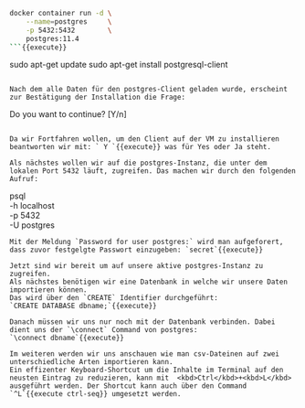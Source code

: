 ```bash
docker container run -d \
    --name=postgres     \
    -p 5432:5432        \
    postgres:11.4
```{{execute}}

```
sudo apt-get update
sudo apt-get install postgresql-client 
```{{execute}}

Nach dem alle Daten für den postgres-Client geladen wurde, erscheint zur Bestätigung der Installation die Frage: 
```
Do you want to continue? [Y/n]
```

Da wir Fortfahren wollen, um den Client auf der VM zu installieren beantworten wir mit: ` Y `{{execute}} was für Yes oder Ja steht.

Als nächstes wollen wir auf die postgres-Instanz, die unter dem lokalen Port 5432 läuft, zugreifen. Das machen wir durch den folgenden Aufruf:
```
psql                \
    -h localhost    \
    -p 5432         \
    -U postgres
```{{execute}}
Mit der Meldung `Password for user postgres:` wird man aufgeforert, dass zuvor festgelgte Passwort einzugeben: `secret`{{execute}}

Jetzt sind wir bereit um auf unsere aktive postgres-Instanz zu zugreifen.  
Als nächstes benötigen wir eine Datenbank in welche wir unsere Daten importieren können.
Das wird über den `CREATE` Identifier durchgeführt:
`CREATE DATABASE dbname;`{{execute}}

Danach müssen wir uns nur noch mit der Datenbank verbinden. Dabei dient uns der `\connect` Command von postgres:
`\connect dbname`{{execute}}

Im weiteren werden wir uns anschauen wie man csv-Dateinen auf zwei unterschiedliche Arten importieren kann.
Ein effizenter Keyboard-Shortcut um die Inhalte im Terminal auf den neusten Eintrag zu reduzieren, kann mit  <kbd>Ctrl</kbd>+<kbd>L</kbd> ausgeführt werden. Der Shortcut kann auch über den Command `^L`{{execute ctrl-seq}} umgesetzt werden.